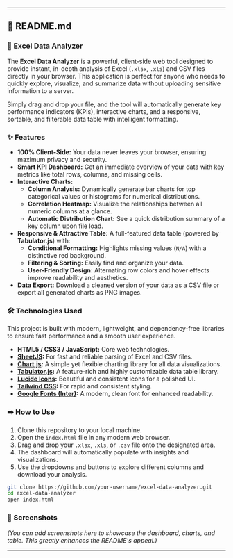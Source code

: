 -----

## 📄 README.md

### 🚀 Excel Data Analyzer

The **Excel Data Analyzer** is a powerful, client-side web tool designed to provide instant, in-depth analysis of Excel (`.xlsx`, `.xls`) and CSV files directly in your browser. This application is perfect for anyone who needs to quickly explore, visualize, and summarize data without uploading sensitive information to a server.

Simply drag and drop your file, and the tool will automatically generate key performance indicators (KPIs), interactive charts, and a responsive, sortable, and filterable data table with intelligent formatting.

### ✨ Features

  * **100% Client-Side:** Your data never leaves your browser, ensuring maximum privacy and security.
  * **Smart KPI Dashboard:** Get an immediate overview of your data with key metrics like total rows, columns, and missing cells.
  * **Interactive Charts:**
      * **Column Analysis:** Dynamically generate bar charts for top categorical values or histograms for numerical distributions.
      * **Correlation Heatmap:** Visualize the relationships between all numeric columns at a glance.
      * **Automatic Distribution Chart:** See a quick distribution summary of a key column upon file load.
  * **Responsive & Attractive Table:** A full-featured data table (powered by **Tabulator.js**) with:
      * **Conditional Formatting:** Highlights missing values (`N/A`) with a distinctive red background.
      * **Filtering & Sorting:** Easily find and organize your data.
      * **User-Friendly Design:** Alternating row colors and hover effects improve readability and aesthetics.
  * **Data Export:** Download a cleaned version of your data as a CSV file or export all generated charts as PNG images.

### 🛠️ Technologies Used

This project is built with modern, lightweight, and dependency-free libraries to ensure fast performance and a smooth user experience.

  * **HTML5 / CSS3 / JavaScript:** Core web technologies.
  * **[SheetJS](https://sheetjs.com/):** For fast and reliable parsing of Excel and CSV files.
  * **[Chart.js](https://www.chartjs.org/):** A simple yet flexible charting library for all data visualizations.
  * **[Tabulator.js](http://tabulator.info/):** A feature-rich and highly customizable data table library.
  * **[Lucide Icons](https://lucide.dev/):** Beautiful and consistent icons for a polished UI.
  * **[Tailwind CSS](https://tailwindcss.com/):** For rapid and consistent styling.
  * **[Google Fonts (Inter)](https://fonts.google.com/specimen/Inter):** A modern, clean font for enhanced readability.

### ➡️ How to Use

1.  Clone this repository to your local machine.
2.  Open the `index.html` file in any modern web browser.
3.  Drag and drop your `.xlsx`, `.xls`, or `.csv` file onto the designated area.
4.  The dashboard will automatically populate with insights and visualizations.
5.  Use the dropdowns and buttons to explore different columns and download your analysis.

<!-- end list -->

```bash
git clone https://github.com/your-username/excel-data-analyzer.git
cd excel-data-analyzer
open index.html
```

### 📸 Screenshots

*(You can add screenshots here to showcase the dashboard, charts, and table. This greatly enhances the README's appeal.)*

-----
